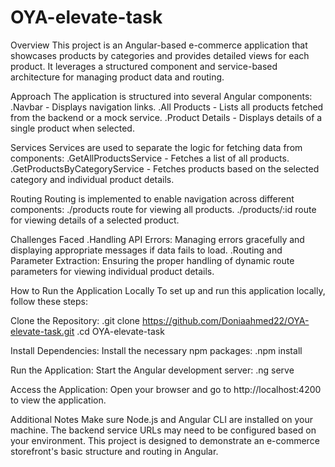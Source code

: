 # OYA-elevate-task

Overview
This project is an Angular-based e-commerce application that showcases products by categories and provides detailed views for each product. It leverages a structured component and service-based architecture for managing product data and routing.

Approach
The application is structured into several Angular components:
.Navbar - Displays navigation links.
.All Products - Lists all products fetched from the backend or a mock service.
.Product Details - Displays details of a single product when selected.

Services
Services are used to separate the logic for fetching data from components:
.GetAllProductsService - Fetches a list of all products.
.GetProductsByCategoryService - Fetches products based on the selected category and individual product details.

Routing
Routing is implemented to enable navigation across different components:
./products route for viewing all products.
./products/:id route for viewing details of a selected product.

Challenges Faced
.Handling API Errors: Managing errors gracefully and displaying appropriate messages if data fails to load.
.Routing and Parameter Extraction: Ensuring the proper handling of dynamic route parameters for viewing individual product details.

How to Run the Application Locally
To set up and run this application locally, follow these steps:

Clone the Repository:
.git clone https://github.com/Doniaahmed22/OYA-elevate-task.git
.cd OYA-elevate-task

Install Dependencies: Install the necessary npm packages:
.npm install

Run the Application: Start the Angular development server:
.ng serve

Access the Application: Open your browser and go to http://localhost:4200 to view the application.

Additional Notes
Make sure Node.js and Angular CLI are installed on your machine.
The backend service URLs may need to be configured based on your environment.
This project is designed to demonstrate an e-commerce storefront's basic structure and routing in Angular.






